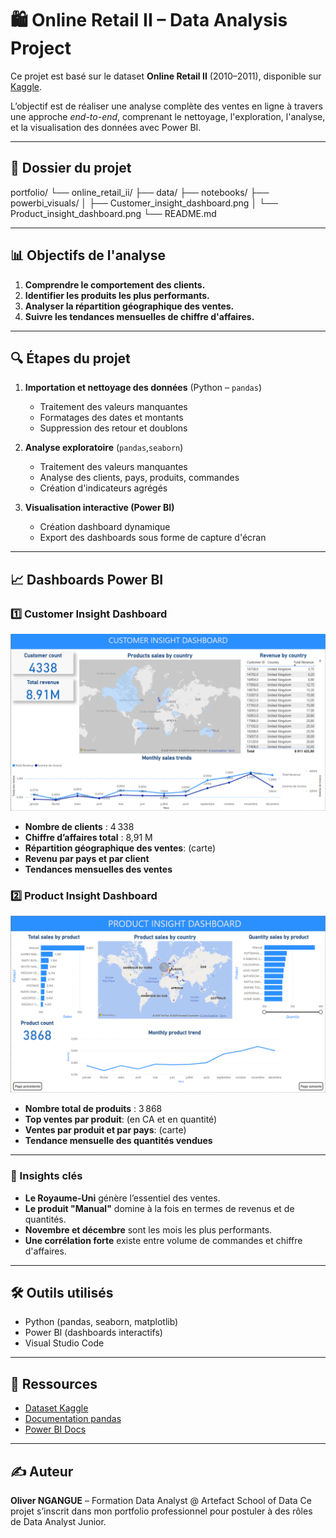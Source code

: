 # 🛍️ Online Retail II – Data Analysis Project

Ce projet est basé sur le dataset **Online Retail II** (2010–2011), disponible sur [Kaggle](https://www.kaggle.com/datasets/mashlyn/online-retail-ii-data-set).

L’objectif est de réaliser une analyse complète des ventes en ligne à travers une approche *end-to-end*, comprenant le nettoyage, l'exploration, l'analyse, et la visualisation des données avec Power BI.

---

## 📁 Dossier du projet


portfolio/
└── online_retail_ii/
    ├── data/
    ├── notebooks/
    ├── powerbi_visuals/
    │   ├── Customer_insight_dashboard.png
    │   └── Product_insight_dashboard.png
    └── README.md

---

## 📊 Objectifs de l'analyse

1. **Comprendre le comportement des clients.**
2. **Identifier les produits les plus performants.**
3. **Analyser la répartition géographique des ventes.**
4. **Suivre les tendances mensuelles de chiffre d'affaires.**


---

## 🔍 Étapes du projet

1. **Importation et nettoyage des données**  (Python – `pandas`)
    - Traitement des valeurs manquantes
    - Formatages des dates et montants
    - Suppression des retour et doublons 

2. **Analyse exploratoire**  (`pandas`,`seaborn`)
    - Traitement des valeurs manquantes
    - Analyse des clients, pays, produits, commandes
    - Création d'indicateurs agrégés

3. **Visualisation interactive (Power BI)**
    - Création dashboard dynamique
    - Export des dashboards sous forme de capture d'écran

---

## 📈 Dashboards Power BI

###  1️⃣ Customer Insight Dashboard

![Customer Insight](visualisation_powerbi/Customer_insight_dashboard.png)

- **Nombre de clients** : 4 338
- **Chiffre d’affaires total** : 8,91 M
- **Répartition géographique des ventes**: (carte)
- **Revenu par pays et par client**
- **Tendances mensuelles des ventes**


### 2️⃣ Product Insight Dashboard

![Product Insight](visualisation_powerbi/Product_insight_dashboard.png)

- **Nombre total de produits** : 3 868
- **Top ventes par produit**: (en CA et en quantité)
- **Ventes par produit et par pays**: (carte)
- **Tendance mensuelle des quantités vendues**

---

### 🧠 Insights clés
- **Le Royaume-Uni** génère l’essentiel des ventes.
- **Le produit "Manual"** domine à la fois en termes de revenus et de quantités.
- **Novembre et décembre** sont les mois les plus performants.
- **Une corrélation forte** existe entre volume de commandes et chiffre d'affaires.

---

## 🛠️ Outils utilisés
- Python (pandas, seaborn, matplotlib)
- Power BI (dashboards interactifs)
- Visual Studio Code

---

## 🔗 Ressources
- [Dataset Kaggle](https://www.kaggle.com/datasets/mashlyn/online-retail-ii-data-set)
- [Documentation pandas](https://pandas.pydata.org/docs/)
- [Power BI Docs](https://learn.microsoft.com/fr-fr/power-bi/)

---

## ✍️ Auteur

**Oliver NGANGUE** – Formation Data Analyst @ Artefact School of Data
Ce projet s’inscrit dans mon portfolio professionnel pour postuler à des rôles de Data Analyst Junior.
